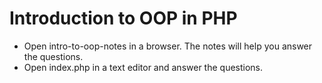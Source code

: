 # Introduction to OOP in PHP
* Open intro-to-oop-notes in a browser. The notes will help you answer the questions. 
* Open index.php in a text editor and answer the questions. 